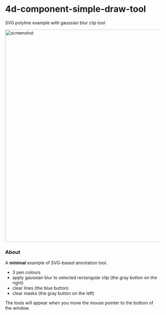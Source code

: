 # 4d-component-simple-draw-tool
SVG polyline example with gaussian blur clip tool

<img width="689" alt="screenshot" src="https://user-images.githubusercontent.com/1725068/131315598-5023f642-64c3-4036-b3c9-bffb6dbebb8c.png">

### About

A **minimal** example of SVG-based annotation tool.

* 3 pen colours 
* apply gaussian blur to selected rectangular clip (the gray button on the right)
* clear lines (the blue button)
* clear masks (the gray button on the left)

The tools will appear when you move the mouse pointer to the bottom of the window.

